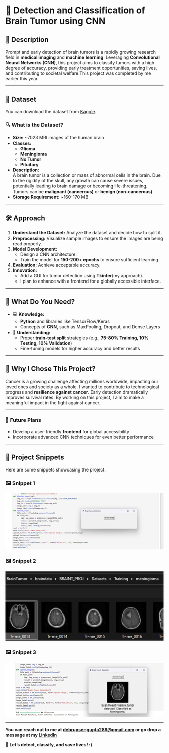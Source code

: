 # 🧠 **Detection and Classification of Brain Tumor using CNN**  

## 📜 **Description**
Prompt and early detection of brain tumors is a rapidly growing research field in **medical imaging** and **machine learning**. Leveraging **Convolutional Neural Networks (CNN)**, this project aims to classify tumors with a high degree of accuracy, providing early treatment opportunities, saving lives, and contributing to societal welfare.This project was completed by me earlier this year.

---

## 📂 **Dataset**
You can download the dataset from [Kaggle](https://www.kaggle.com/datasets/masoudnickparvar/brain-tumor-mri-dataset).

### 🔍 **What is the Dataset?**
- **Size:** ~7023 MRI images of the human brain  
- **Classes:**  
  - **Glioma**  
  - **Meningioma**  
  - **No Tumor**  
  - **Pituitary**  
- **Description:**  
  A brain tumor is a collection or mass of abnormal cells in the brain. Due to the rigidity of the skull, any growth can cause severe issues, potentially leading to brain damage or becoming life-threatening. Tumors can be **malignant (cancerous)** or **benign (non-cancerous)**.  
- **Storage Requirement:** ~160-170 MB  

---

## 🛠️ **Approach**
1. **Understand the Dataset:** Analyze the dataset and decide how to split it.  
2. **Preprocessing:** Visualize sample images to ensure the images are being read properly.  
3. **Model Development:**  
   - Design a CNN architecture.  
   - Train the model for **150-200+ epochs** to ensure sufficient learning.  
4. **Evaluation:** Achieve acceptable accuracy.  
5. **Innovation:**  
   - Add a GUI for tumor detection using **Tkinter**(my approach).  
   - I plan to enhance with a frontend for a globally accessible interface.  

---

## 🧩 **What Do You Need?**
- 💻 **Knowledge:**  
  - **Python** and libraries like TensorFlow/Keras  
  - Concepts of **CNN**, such as MaxPooling, Dropout, and Dense Layers  
- 🧠 **Understanding:**  
  - Proper **train-test split** strategies (e.g., **75-80% Training, 10% Testing, 10% Validation**)  
  - Fine-tuning models for higher accuracy and better results  

---

## 🎯 **Why I Chose This Project?**
Cancer is a growing challenge affecting millions worldwide, impacting our loved ones and society as a whole. I wanted to contribute to technological progress and **resilience against cancer**. Early detection dramatically improves survival rates. By working on this project, I aim to make a meaningful impact in the fight against cancer.  

---  

### 🚀 **Future Plans**
- Develop a user-friendly **frontend** for global accessibility  
- Incorporate advanced CNN techniques for even better performance  

---
## 📸 **Project Snippets**

Here are some snippets showcasing the project:

### 🖼️ **Snippet 1**
![Snippet 1](./images/one.png)

### 🖼️ **Snippet 2**
![Snippet 2](./images/two.png)

### 🖼️ **Snippet 3**
![Snippet 3](./images/three.png)

---
**You can reach out to me at debrupsengupta289@gmail.com or go drop a message at my [LinkedIn](https://www.linkedin.com/in/debrup-sengupta/)**

🌟 **Let’s detect, classify, and save lives! :)**
